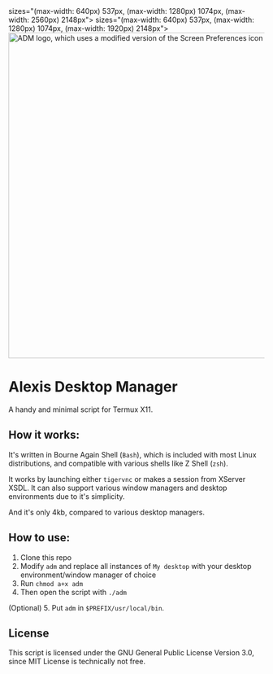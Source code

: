 <picture>
  <source media="(prefers-color-scheme: dark)"
          srcset="
          https://raw.githubusercontent.com/Lucas-mother3/alexis-dm/main/logo/adm_white_320.png, 537w
          https://raw.githubusercontent.com/Lucas-mother3/alexis-dm/main/logo/adm_white_640.png, 1074w,
          https://raw.githubusercontent.com/Lucas-mother3/alexis-dm/main/logo/adm_white.png, 2148w">
          sizes="(max-width: 640px) 537px,
                 (max-width: 1280px) 1074px,
                 (max-width: 2560px) 2148px">
  <source media="(prefers-color-scheme: light)"
          srcset="
          https://raw.githubusercontent.com/Lucas-mother3/alexis-dm/main/logo/adm_black_320.png, 537w
          https://raw.githubusercontent.com/Lucas-mother3/alexis-dm/main/logo/adm_black_640.png, 1074w,
          https://raw.githubusercontent.com/Lucas-mother3/alexis-dm/main/logo/adm_black.png, 2148w">
          sizes="(max-width: 640px) 537px,
                 (max-width: 1280px) 1074px,
                 (max-width: 1920px) 2148px">
  <img alt="ADM logo, which uses a modified version of the Screen Preferences icon from Haiku OS." src="https://raw.githubusercontent.com/Lucas-mother3/alexis-dm/main/logo/adm_icon_black.png" width="640">
</picture>

# Alexis Desktop Manager 
A handy and minimal script for Termux X11.

## How it works:

It's written in Bourne Again Shell (`Bash`), which is included with most Linux distributions, and compatible with various shells like Z Shell (`zsh`). 

It works by launching either `tigervnc` or makes a session from XServer XSDL. It can also support various window managers and desktop environments due to it's simplicity. 

And it's only 4kb, compared to various desktop managers.

## How to use:

1. Clone this repo
2. Modify `adm` and replace all instances of `My desktop` with your desktop environment/window manager of choice
3. Run `chmod a+x adm`
4. Then open the script with `./adm`

(Optional) 5. Put `adm` in `$PREFIX/usr/local/bin`.

## License

This script is licensed under the GNU General Public License Version 3.0, since MIT License is technically not free.
